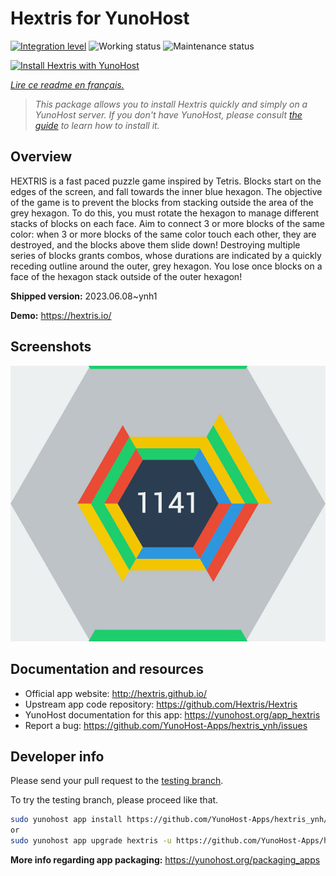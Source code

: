 <!--
N.B.: This README was automatically generated by https://github.com/YunoHost/apps/tree/master/tools/README-generator
It shall NOT be edited by hand.
-->

# Hextris for YunoHost

[![Integration level](https://dash.yunohost.org/integration/hextris.svg)](https://dash.yunohost.org/appci/app/hextris) ![Working status](https://ci-apps.yunohost.org/ci/badges/hextris.status.svg) ![Maintenance status](https://ci-apps.yunohost.org/ci/badges/hextris.maintain.svg)

[![Install Hextris with YunoHost](https://install-app.yunohost.org/install-with-yunohost.svg)](https://install-app.yunohost.org/?app=hextris)

*[Lire ce readme en français.](./README_fr.md)*

> *This package allows you to install Hextris quickly and simply on a YunoHost server.
If you don't have YunoHost, please consult [the guide](https://yunohost.org/#/install) to learn how to install it.*

## Overview

HEXTRIS is a fast paced puzzle game inspired by Tetris.
Blocks start on the edges of the screen, and fall towards the inner blue hexagon.
The objective of the game is to prevent the blocks from stacking outside the area of the grey hexagon.
To do this, you must rotate the hexagon to manage different stacks of blocks on each face.
Aim to connect 3 or more blocks of the same color: when 3 or more blocks of the same color touch each other, they are destroyed, and the blocks above them slide down!
Destroying multiple series of blocks grants combos, whose durations are indicated by a quickly receding outline around the outer, grey hexagon.
You lose once blocks on a face of the hexagon stack outside of the outer hexagon!


**Shipped version:** 2023.06.08~ynh1

**Demo:** https://hextris.io/

## Screenshots

![Screenshot of Hextris](./doc/screenshots/screenshot.jpg)

## Documentation and resources

* Official app website: <http://hextris.github.io/>
* Upstream app code repository: <https://github.com/Hextris/Hextris>
* YunoHost documentation for this app: <https://yunohost.org/app_hextris>
* Report a bug: <https://github.com/YunoHost-Apps/hextris_ynh/issues>

## Developer info

Please send your pull request to the [testing branch](https://github.com/YunoHost-Apps/hextris_ynh/tree/testing).

To try the testing branch, please proceed like that.

``` bash
sudo yunohost app install https://github.com/YunoHost-Apps/hextris_ynh/tree/testing --debug
or
sudo yunohost app upgrade hextris -u https://github.com/YunoHost-Apps/hextris_ynh/tree/testing --debug
```

**More info regarding app packaging:** <https://yunohost.org/packaging_apps>
